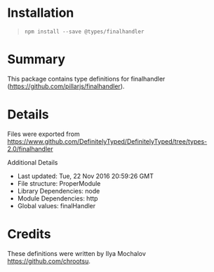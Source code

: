 # Installation
> `npm install --save @types/finalhandler`

# Summary
This package contains type definitions for finalhandler (https://github.com/pillarjs/finalhandler).

# Details
Files were exported from https://www.github.com/DefinitelyTyped/DefinitelyTyped/tree/types-2.0/finalhandler

Additional Details
 * Last updated: Tue, 22 Nov 2016 20:59:26 GMT
 * File structure: ProperModule
 * Library Dependencies: node
 * Module Dependencies: http
 * Global values: finalHandler

# Credits
These definitions were written by Ilya Mochalov <https://github.com/chrootsu>.
